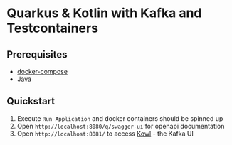# Quarkus & Kotlin with Kafka and Testcontainers

## Prerequisites
- [docker-compose](https://docs.docker.com/compose/install/)
- [Java](https://sdkman.io/)

## Quickstart
1. Execute `Run Application` and docker containers should be spinned up
2. Open `http://localhost:8080/q/swagger-ui` for openapi documentation 
3. Open `http://localhost:8081/` to access [Kowl](https://cloudhut.dev/) - the Kafka UI

